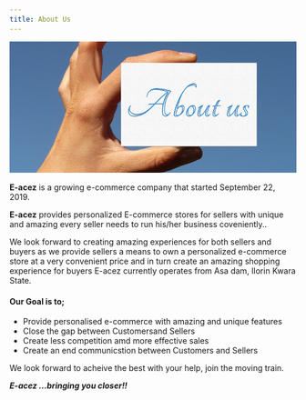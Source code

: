 ```yaml
---
title: About Us
---
```


![About Image](about.jpg)

**E-acez** is a growing e-commerce company that started September 22, 2019.

**E-acez** provides personalized E-commerce stores for sellers with unique and amazing every seller needs to run his/her business coveniently..

We look forward to creating amazing experiences for both sellers and buyers as we provide sellers a means to own a personalized e-commerce store at a very convenient price and in turn create an amazing shopping experience for buyers
 E-acez currently operates from  Asa dam, Ilorin Kwara State.
#### Our Goal is to;
* Provide personalised e-commerce with amazing and unique features
* Close the gap between Customersand Sellers
* Create less competition amd more effective sales
* Create an end communicstion between Customers and Sellers
 
We look forward to acheive the best with your help, join the moving train.

   **_E-acez ...bringing you closer!!_**


